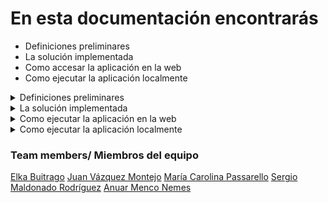 
# En esta documentación encontrarás
- Definiciones preliminares
- La solución implementada
- Como accesar la aplicación en la web
- Como ejecutar la aplicación localmente

<p></p>
<details>
  <summary>  Definiciones preliminares </summary>

## Construccion del ETL y RAG pipelines  
RAG (Retrieval-Augmented Generation) es un patrón de diseño/framework de Inteligencia Artificial diseñado para mejorar el rendimiento de los Grandes Modelos de Lenguaje (LLM). Su objetivo principal es proporcionar información precisa y verificable sin incurrir en altos costos computacionales o financieros asociados con el entrenamiento continuo de los modelos de lenguaje en nuevos datos.
La necesidad de RAG surgió debido a las limitaciones inherentes a los LLM. Aunque estos modelos son poderosos y capaces de generar respuestas impactantes, a menudo carecen de precisión y exactitud. Los LLM pueden entender las relaciones estadísticas entre las palabras, pero el significado real de estas palabras a menudo se pierde en el proceso. Además, los LLM a veces proporcionan información aleatoria y no relacionada en respuesta a consultas, también conocida como alucinaciones.

</details>
<details>
  <summary> La solución implementada</summary>

## Aplicación de preguntas y respuestas de sentencias de corte de Colombia usando Haystack  
<br></br>

 ![Estructura de Q-A con Haystack para el proyecto](image/DIAGRAMAQARELATORIA.png)

<br></br>
Para esta implementación se ha usado las siguientes plataformas/tecnologías/frameworks:  
Python, [Ploomber](https://ploomber.io/),`[FAISS](https://faiss.ai/index.html), [Haystack](https://haystack.deepset.ai/), [Chainlit](https://docs.chainlit.io/get-started/overview), [Docker](https://www.docker.com/), [Poetry](https://python-poetry.org/), [Miniconda](https://docs.conda.io/projects/miniconda/en/latest/)

### Objetivo:

Construir una aplicación que pueda realizar preguntas relacionadas a decisiones y  jurisprudencia de las cortes de Colombia usando Haystack como framework de desarrollo de aplicaciones de uso de modelos de lenguaje grande (LLM)

#### Conjunto de datos Fuente:
Subconjunto de sentencias de la relatoría de cortes de Colombia: 
[Relatorìa de Colombia](https://www.corteconstitucional.gov.co/relatoria/)


Se ha realizado una primera etapa de implementación y se espera continuar en un segunda etapa

El alcance de la solución de esta primera etapa incluye:  

- Uso de un subconjunto de 34 sentencias representativas del año 2022
- Uso de la biblioteca FAISS para almacenar los documentos de sentencia indexados y vectorizados
- Uso de GPT-4 de OpenAI como modelo de lenguaje grande para hacer preguntas sobre el conjunto de sentencias
- Desarrollo de un script que descarga las sentencias de la corte desde el sitio web de la relatoría en formato RTF y las transforma en archivos de texto
- Desarrollo de un script que indexa y almacena las sentencias en un FAISS Document Store usando Haystack como framework
- Desarrollo de un script que carga el FAISS Document Store previamente generado para realizar preguntas usando Haystack como framework
- Desarrollo de un aplicación Chainlit para interfaz de usuario final
- Creación de un contenedor de Docker que encapsula la solución a ser desplegada en la nube de Ploomber
- Creación de un pipeline de Ploomber para desplegar la solución a la nube de Ploomber

Este repositorio mantiene tanto los scripts mencionados anteriormente como los archivos asociados al FAISS Document Store con las sentencias seleccionadas como prueba, estos son: *Faiss_document_store.db, my_index.faiss y my_config.json*

#### El repositorio se ha organizado en las carpetas

![Organizacion](image/carpetas.png). 

- En la carpeta **notebooks** se encuentran los notebooks preliminares a la creación de los scripts 
- En la carpeta **src/app** se encuentra el script *app.py*, que contiene tanto   el script  que realiza las preguntas, construido con Haystack, como la interfaz de usuario construida usando Chaintlit.
- En la carpeta **etl** se encuentra el script *extract.py* que realiza la descarga de las sentencias del sitio web de la relatoria, en formato rtf y los convierte a documentos en formato texto.
- En la carpeta **indexing_QA**, se encuentran los scripts *indexing_documents.py* y *qa_generation.py*, los cuales realizan por separado los procesos de creación del Document Store con la indexacion de las sentencias y el proceso de preguntas 


</details>

<details>
  <summary>  Como ejecutar la aplicación en la web </summary>

</details>

<details>
  <summary>  Como ejecutar la aplicación localmente </summary>  

### Instalación y Configuración

Se puede ejecutar por separado,la aplicación de preguntas o el proceso de generación del Document Store.  
Para la ejecución de la aplicación de preguntas se requiere que en la carpeta **src/app** existan los archivos correspondientes al Document Store de prueba: *faiss_document_store.db, my_config.json y my_index.faiss*


Una vez se haya descargado el repositorio, se puede hacer la configuración utilizando *Poetry, Docker* o instalando las dependencias desde el archivo *requirements.txt*.

#### Instalación con Docker


#### Instalación con Poetry

Se asume que ya se tiene instalada Miniconda o Anaconda para crear el entorno.

1. Creando nuevo entorno en la carpeta donde se encuentra el repositorio del proyecto
  ```console
    conda create --name tutelai python=3.10
  ```

2. Activando el entorno
  ```console
    conda activate tutelai 
  ```
3. Instalando poetry 
  ```console
    pip install poetry
  ```

4. Instalando dependencies
  ```console
    poetry install
  ```

### Ejecución de la aplicación Chainlit de interfaz para las preguntas

Una vez se haya hecho la instalación del entorno con las dependencias 

1. Configurando la API key de OpenAI  
   En la carpeta **src/app**, crear el archivo .env e incluir la variable con el API key   
 
  ```console
     OPENAI_API_KEY='<id>'
  ```
2. Ejecutando la aplicacion Chainlit localmente
   En la carpeta src/app ejecutar: 
  ```console
     chainlit run app.py -w
  ```
  Esto abrirá una pestaña en el navegador con la interfaz donde se podrán escribir las preguntas.   

  **Ejemplos de preguntas:**  
  - ¿Como se viola el derecho al trabajo?  
  - ¿Las tutelas protegen la diversidad sexual?  

### Ejecución de la descarga de las sentencias de la relatoria

Para poder ejecutar la descarga automatica de documentos es necesario ejecutar el archivo `extract.py`

Este contiene todas las funciones necesarias para la descarga automática de documentos, que en este proyecto, son sentencias del pais de Colombia

</details>






### Team members/ Miembros del equipo

[Elka Buitrago](https://github.com/elkabuitrago)
[Juan Vázquez Montejo](https://github.com/juanvazqmont)
[María Carolina Passarello](https://github.com/caropass)
[Sergio Maldonado Rodríguez](https://github.com/SergioRodMa)
[Anuar Menco Nemes](https://github.com/anuarmenco)

